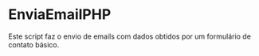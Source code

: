 # EnviaEmailPHP
Este script faz o envio de emails com dados obtidos por um formulário de contato básico.
